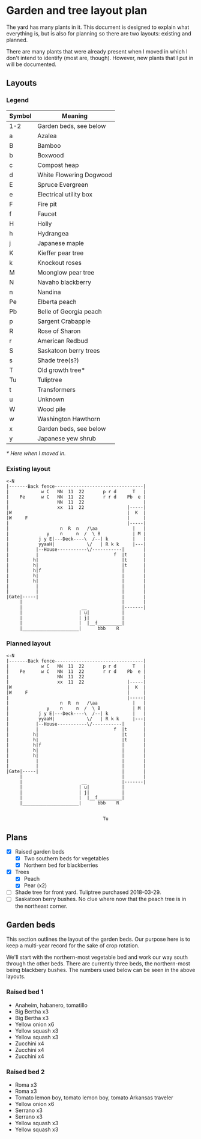 # Garden and tree layout plan
The yard has many plants in it. This document is designed to explain what everything is, but is also for planning so there are two layouts: existing and planned.

There are many plants that were already present when I moved in which I don't intend to identify (most are, though). However, new plants that I put in will be documented.

## Layouts
### Legend
| Symbol | Meaning                 |
| ------ | ----------------------- |
| 1-2    | Garden beds, see below  |
| a      | Azalea                  |
| B      | Bamboo                  |
| b      | Boxwood                 |
| c      | Compost heap            |
| d      | White Flowering Dogwood |
| E      | Spruce Evergreen        |
| e      | Electrical utility box  |
| F      | Fire pit                |
| f      | Faucet                  |
| H      | Holly                   |
| h      | Hydrangea               |
| j      | Japanese maple          |
| K      | Kieffer pear tree       |
| k      | Knockout roses          |
| M      | Moonglow pear tree      |
| N      | Navaho blackberry       |
| n      | Nandina                 |
| Pe     | Elberta peach           |
| Pb     | Belle of Georgia peach  |
| p      | Sargent Crabapple       |
| R      | Rose of Sharon          |
| r      | American Redbud         |
| S      | Saskatoon berry trees   |
| s      | Shade tree(s?)          |
| T      | Old growth tree*        |
| Tu     | Tuliptree               |
| t      | Transformers            |
| u      | Unknown                 |
| W      | Wood pile               |
| w      | Washington Hawthorn     |
| x      | Garden beds, see below  |
| y      | Japanese yew shrub      |

*&ast; Here when I moved in.*

### Existing layout
```
<-N
|-------Back fence---------------------------------|
|            w C   NN  11  22       p r d      T   |
|    Pe      w C   NN  11  22       r r d    Pb  e |
|                  NN  11  22                      |
|                  xx  11  22                |-----|
|W                                           |  K  |
|W     F                                     |     |
|                                            |-----|
|                   n  R  n   /\aa             |   |
|              y    n     n  /  \ B            | M |
|           j y E|---Deck----\  /--| k         |   |
|           yyaaH|            \/   | R k k     |---|
|          |--House-----------\/-----------|       |
|          |                            f  |t      |
|         h|                               |t      |
|         h|                               |t      |
|         h|f                              |       |
|         h|                               |       |
|         h|                               |       |
|          |                               |       |
|          |                               |       |
|Gate|-----|                               |       |
     |                                     |       |
     |                      __             |-------|
     |                     | u|            |
     |                     | j|            |
     |                     |  |__f_________|
     |_____________________|      bbb    R
```

### Planned layout
```
<-N
|-------Back fence---------------------------------|
|            w C   NN  11  22       p r d      T   |
|    Pe      w C   NN  11  22       r r d    Pb  e |
|                  NN  11  22                      |
|                  xx  11  22                |-----|
|W                                           |  K  |
|W     F                                     |     |
|                                            |-----|
|                   n  R  n   /\aa             |   |
|              y    n     n  /  \ B            | M |
|           j y E|---Deck----\  /--| k         |   |
|           yyaaH|            \/   | R k k     |---|
|          |--House-----------\/-----------|       |
|          |                            f  |t      |
|         h|                               |t      |
|         h|                               |t      |
|         h|f                              |       |
|         h|                               |       |
|         h|                               |       |
|          |                               |       |
|          |                               |       |
|Gate|-----|                               |       |
     |                                     |       |
     |                      __             |-------|
     |                     | u|            |
     |                     | j|            |
     |                     |  |__f_________|
     |_____________________|      bbb    R


                                    Tu
```

## Plans
- [x] Raised garden beds
  - [x] Two southern beds for vegetables
  - [x] Northern bed for blackberries
- [x] Trees
  - [x] Peach
  - [x] Pear (x2)
- [ ] Shade tree for front yard. Tuliptree purchased 2018-03-29.
- [ ] Saskatoon berry bushes. No clue where now that the peach tree is in the northeast corner.

## Garden beds
This section outlines the layout of the garden beds. Our purpose here is to keep a multi-year record for the sake of crop rotation.

We'll start with the northern-most vegetable bed and work our way south through the other beds. There are currently three beds, the northern-most being blackbery bushes. The numbers used below can be seen in the above layouts.

### Raised bed 1
- Anaheim, habanero, tomatillo
- Big Bertha x3
- Big Bertha x3
- Yellow onion x6
- Yellow squash x3
- Yellow squash x3
- Zucchini x4
- Zucchini x4
- Zucchini x4

### Raised bed 2
- Roma x3
- Roma x3
- Tomato lemon boy, tomato lemon boy, tomato Arkansas traveler
- Yellow onion x6
- Serrano x3
- Serrano x3
- Yellow squash x3
- Yellow squash x3
